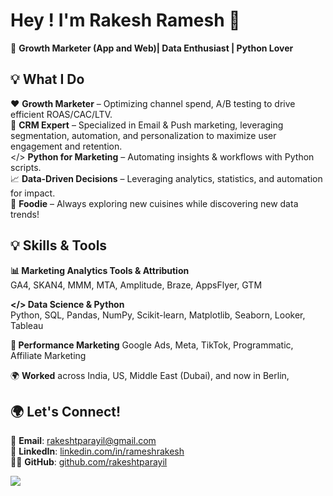 # Hey ! I'm Rakesh Ramesh 👋  

🚀 **Growth Marketer (App and Web)| Data Enthusiast | Python Lover**  

## 💡 What I Do

❤️ **Growth Marketer** – Optimizing channel spend, A/B testing to drive efficient ROAS/CAC/LTV.  
🚀 **CRM Expert** – Specialized in Email & Push marketing, leveraging segmentation, automation, and personalization to maximize user engagement and retention.  
</> **Python for Marketing** – Automating insights & workflows with Python scripts.  
📈 **Data-Driven Decisions** – Leveraging analytics, statistics, and automation for impact.  
🍕 **Foodie** – Always exploring new cuisines while discovering new data trends!

## 💡 Skills & Tools  
**📊 Marketing Analytics Tools & Attribution**  
GA4, SKAN4, MMM, MTA, Amplitude, Braze, AppsFlyer, GTM 

**</> Data Science & Python**  
Python, SQL, Pandas, NumPy, Scikit-learn, Matplotlib, Seaborn, Looker, Tableau  

**🎯 Performance Marketing**
Google Ads, Meta, TikTok, Programmatic, Affiliate Marketing  

🌍 **Worked** across India, US, Middle East (Dubai), and now in Berlin, 

## 🌍 Let's Connect!  
📩 **Email**: rakeshtparayil@gmail.com  
💼 **LinkedIn**: [linkedin.com/in/rameshrakesh](https://www.linkedin.com/in/rameshrakesh/)  
👨‍💻 **GitHub**: [github.com/rakeshtparayil](https://github.com/rakeshtparayil)  

![](https://komarev.com/ghpvc/?username=rakeshtparayil)
